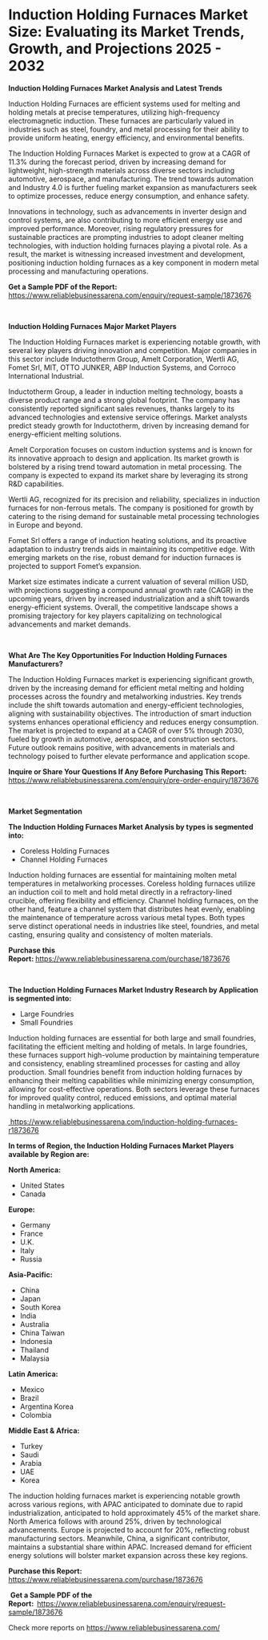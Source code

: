 <p><h1>Induction Holding Furnaces Market Size: Evaluating its Market Trends, Growth, and Projections 2025 - 2032</h1></p><p><strong>Induction Holding Furnaces Market Analysis and Latest Trends</strong></p>
<p><p>Induction Holding Furnaces are efficient systems used for melting and holding metals at precise temperatures, utilizing high-frequency electromagnetic induction. These furnaces are particularly valued in industries such as steel, foundry, and metal processing for their ability to provide uniform heating, energy efficiency, and environmental benefits. </p><p>The Induction Holding Furnaces Market is expected to grow at a CAGR of 11.3% during the forecast period, driven by increasing demand for lightweight, high-strength materials across diverse sectors including automotive, aerospace, and manufacturing. The trend towards automation and Industry 4.0 is further fueling market expansion as manufacturers seek to optimize processes, reduce energy consumption, and enhance safety. </p><p>Innovations in technology, such as advancements in inverter design and control systems, are also contributing to more efficient energy use and improved performance. Moreover, rising regulatory pressures for sustainable practices are prompting industries to adopt cleaner melting technologies, with induction holding furnaces playing a pivotal role. As a result, the market is witnessing increased investment and development, positioning induction holding furnaces as a key component in modern metal processing and manufacturing operations.</p></p>
<p><strong>Get a Sample PDF of the Report:&nbsp;</strong> <a href="https://www.reliablebusinessarena.com/enquiry/request-sample/1873676?utm_campaign=1990&utm_medium=2&utm_source=Github&utm_content=ia&utm_term=16022025&utm_id=induction-holding-furnaces">https://www.reliablebusinessarena.com/enquiry/request-sample/1873676</a></p>
<p>&nbsp;</p>
<p><strong>Induction Holding Furnaces Major Market Players</strong></p>
<p><p>The Induction Holding Furnaces market is experiencing notable growth, with several key players driving innovation and competition. Major companies in this sector include Inductotherm Group, Amelt Corporation, Wertli AG, Fomet Srl, MIT, OTTO JUNKER, ABP Induction Systems, and Corroco International Industrial. </p><p>Inductotherm Group, a leader in induction melting technology, boasts a diverse product range and a strong global footprint. The company has consistently reported significant sales revenues, thanks largely to its advanced technologies and extensive service offerings. Market analysts predict steady growth for Inductotherm, driven by increasing demand for energy-efficient melting solutions.</p><p>Amelt Corporation focuses on custom induction systems and is known for its innovative approach to design and application. Its market growth is bolstered by a rising trend toward automation in metal processing. The company is expected to expand its market share by leveraging its strong R&D capabilities.</p><p>Wertli AG, recognized for its precision and reliability, specializes in induction furnaces for non-ferrous metals. The company is positioned for growth by catering to the rising demand for sustainable metal processing technologies in Europe and beyond.</p><p>Fomet Srl offers a range of induction heating solutions, and its proactive adaptation to industry trends aids in maintaining its competitive edge. With emerging markets on the rise, robust demand for induction furnaces is projected to support Fomet’s expansion.</p><p>Market size estimates indicate a current valuation of several million USD, with projections suggesting a compound annual growth rate (CAGR) in the upcoming years, driven by increased industrialization and a shift towards energy-efficient systems. Overall, the competitive landscape shows a promising trajectory for key players capitalizing on technological advancements and market demands.</p></p>
<p>&nbsp;</p>
<p><strong>What Are The Key Opportunities For Induction Holding Furnaces Manufacturers?</strong></p>
<p><p>The Induction Holding Furnaces market is experiencing significant growth, driven by the increasing demand for efficient metal melting and holding processes across the foundry and metalworking industries. Key trends include the shift towards automation and energy-efficient technologies, aligning with sustainability objectives. The introduction of smart induction systems enhances operational efficiency and reduces energy consumption. The market is projected to expand at a CAGR of over 5% through 2030, fueled by growth in automotive, aerospace, and construction sectors. Future outlook remains positive, with advancements in materials and technology poised to further elevate performance and application scope.</p></p>
<p><strong>Inquire or Share Your Questions If Any Before Purchasing This Report:</strong> <a href="https://www.reliablebusinessarena.com/enquiry/pre-order-enquiry/1873676?utm_campaign=1990&utm_medium=2&utm_source=Github&utm_content=ia&utm_term=16022025&utm_id=induction-holding-furnaces">https://www.reliablebusinessarena.com/enquiry/pre-order-enquiry/1873676</a></p>
<p>&nbsp;</p>
<p><strong>Market Segmentation</strong></p>
<p><strong>The Induction Holding Furnaces Market Analysis by types is segmented into:</strong></p>
<p><ul><li>Coreless Holding Furnaces</li><li>Channel Holding Furnaces</li></ul></p>
<p><p>Induction holding furnaces are essential for maintaining molten metal temperatures in metalworking processes. Coreless holding furnaces utilize an induction coil to melt and hold metal directly in a refractory-lined crucible, offering flexibility and efficiency. Channel holding furnaces, on the other hand, feature a channel system that distributes heat evenly, enabling the maintenance of temperature across various metal types. Both types serve distinct operational needs in industries like steel, foundries, and metal casting, ensuring quality and consistency of molten materials.</p></p>
<p><strong>Purchase this Report:&nbsp;</strong><a href="https://www.reliablebusinessarena.com/purchase/1873676?utm_campaign=1990&utm_medium=2&utm_source=Github&utm_content=ia&utm_term=16022025&utm_id=induction-holding-furnaces">https://www.reliablebusinessarena.com/purchase/1873676</a></p>
<p>&nbsp;</p>
<p><strong>The Induction Holding Furnaces Market Industry Research by Application is segmented into:</strong></p>
<p><ul><li>Large Foundries</li><li>Small Foundries</li></ul></p>
<p><p>Induction holding furnaces are essential for both large and small foundries, facilitating the efficient melting and holding of metals. In large foundries, these furnaces support high-volume production by maintaining temperature and consistency, enabling streamlined processes for casting and alloy production. Small foundries benefit from induction holding furnaces by enhancing their melting capabilities while minimizing energy consumption, allowing for cost-effective operations. Both sectors leverage these furnaces for improved quality control, reduced emissions, and optimal material handling in metalworking applications.</p></p>
<p><a href="https://www.reliablebusinessarena.com/induction-holding-furnaces-r1873676?utm_campaign=1990&utm_medium=2&utm_source=Github&utm_content=ia&utm_term=16022025&utm_id=induction-holding-furnaces">&nbsp;https://www.reliablebusinessarena.com/induction-holding-furnaces-r1873676</a></p>
<p><strong>In terms of Region, the Induction Holding Furnaces Market Players available by Region are:</strong></p>
<p>
    <p> <strong> North America: </strong>
        <ul>
            <li>United States</li>
            <li>Canada</li>
        </ul>
        </p> 
    <p> <strong> Europe: </strong>
        <ul>
            <li>Germany</li>
            <li>France</li>
            <li>U.K.</li>
            <li>Italy</li>
            <li>Russia</li>
        </ul>
        </p> 
    <p> <strong> Asia-Pacific: </strong>
        <ul>
            <li>China</li>
            <li>Japan</li>
            <li>South Korea</li>
            <li>India</li>
            <li>Australia</li>
            <li>China Taiwan</li>
            <li>Indonesia</li>
            <li>Thailand</li>
            <li>Malaysia</li>
        </ul>
        </p> 
    <p> <strong> Latin America: </strong>
        <ul>
            <li>Mexico</li>
            <li>Brazil</li>
            <li>Argentina Korea</li>
            <li>Colombia</li>
        </ul>
        </p> 
    <p> <strong> Middle East & Africa: </strong>
        <ul>
            <li>Turkey</li>
            <li>Saudi</li>
            <li>Arabia</li>
            <li>UAE</li>
            <li>Korea</li>
        </ul>
    </p>
    </p>
<p><p>The induction holding furnaces market is experiencing notable growth across various regions, with APAC anticipated to dominate due to rapid industrialization, anticipated to hold approximately 45% of the market share. North America follows with around 25%, driven by technological advancements. Europe is projected to account for 20%, reflecting robust manufacturing sectors. Meanwhile, China, a significant contributor, maintains a substantial share within APAC. Increased demand for efficient energy solutions will bolster market expansion across these key regions.</p></p>
<p><strong>Purchase this Report: </strong><a href="https://www.reliablebusinessarena.com/purchase/1873676?utm_campaign=1990&utm_medium=2&utm_source=Github&utm_content=ia&utm_term=16022025&utm_id=induction-holding-furnaces">https://www.reliablebusinessarena.com/purchase/1873676</a></p>
<p>&nbsp;<strong>Get a Sample PDF of the Report:&nbsp;&nbsp;</strong><a href="https://www.reliablebusinessarena.com/enquiry/request-sample/1873676?utm_campaign=1990&utm_medium=2&utm_source=Github&utm_content=ia&utm_term=16022025&utm_id=induction-holding-furnaces">https://www.reliablebusinessarena.com/enquiry/request-sample/1873676</a></p>
<p><strong></strong></p>
<p>Check more reports on <a href="https://www.reliablebusinessarena.com/?utm_campaign=1990&utm_medium=2&utm_source=Github&utm_content=ia&utm_term=16022025&utm_id=induction-holding-furnaces">https://www.reliablebusinessarena.com/</a></p>
